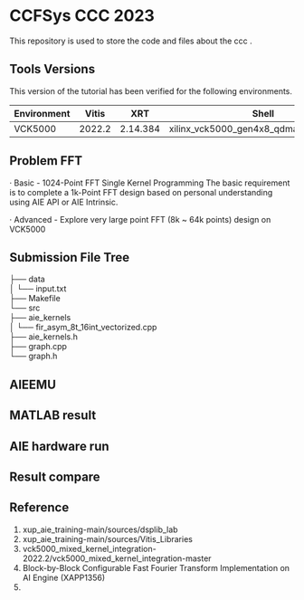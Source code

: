 # CCFSys CCC 2023
This repository is used to store the code and files about the ccc .

## Tools Versions

This version of the tutorial has been verified for the following environments. 

| Environment  | Vitis   |    XRT   | Shell | Notes |
|--------------|---------|----------|-------|-------|
| VCK5000      | 2022.2  | 2.14.384  | xilinx_vck5000_gen4x8_qdma_2_202220_1|  |

## Problem FFT
· Basic - 1024-Point FFT Single Kernel Programming
 The basic requirement is to complete a 1k-Point FFT design based on personal understanding using AIE API or AIE Intrinsic.
 
· Advanced - Explore very large point FFT (8k ~ 64k points) design on VCK5000

## Submission File Tree 
├── data  
│    └── input.txt  
├── Makefile  
└── src  
   ├── aie_kernels  
   │   └── fir_asym_8t_16int_vectorized.cpp  
   ├── aie_kernels.h  
   ├── graph.cpp  
   └── graph.h  

## AIEEMU

## MATLAB result

## AIE hardware run

## Result compare

## Reference
1. xup_aie_training-main/sources/dsplib_lab
2. xup_aie_training-main/sources/Vitis_Libraries
3. vck5000_mixed_kernel_integration-2022.2/vck5000_mixed_kernel_integration-master
4. Block-by-Block Configurable Fast Fourier Transform Implementation on AI Engine (XAPP1356)
5. 
